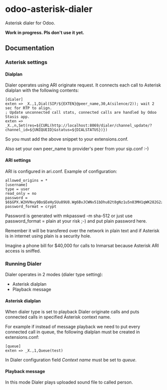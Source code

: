 odoo-asterisk-dialer
====================

Asterisk dialer for Odoo. 

**Work in progress. Pls don't use it yet.**


## Documentation

### Asterisk settings

#### Dialplan

Dialer operates using ARI originate request. 
It connects each call to Asterisk dialplan with the following contents:

```
[dialer]
exten => _X.,1,Dial(SIP/${EXTEN}@peer_name,30,A(silence/2)); wait 2 sec for RTP to align.
; Update unconnected call stats, connected calls are handled by Odoo Stasis app.
exten => _X.,n,Set(res=${CURL(http://localhost:8069/dialer/channel_update/?channel_id=${UNIQUEID}&status=${DIALSTATUS})})
```

So you must add the above snippet to your extensions.conf.

Also set your own peer_name to provider's peer from  your sip.conf :-)

#### ARI settings
ARI is configured in ari.conf. Example of configuration:

```
allowed_origins = *
[username]
type = user
read_only = no
password = $6$GPX.W2HVNvy9Bo$EeHySUu89U8.Wg6BvJCWNv51bDhu82t8gNz1u5n83MH1qWK282G2zV4V4neFldBRNb.nVchmRq28EGFTYl4QH.
password_format = crypt
```
Password is generated with mkpasswd -m sha-512 or just use password_format = plain at your risk ;-) and put plain password here. 

Remember it will be transfered over the network in plain text and if Asterisk is in internet using plain is a security hole. 

Imagine a phone bill for $40,000 for calls to Inmarsat because Asterisk ARI access is sniffed.

### Running Dialer
Dialer operates in 2 modes (dialer type setting):

* Asterisk dialplan
* Playback message

#### Asterisk dialplan
When dialer type is set to playback Dialer originate calls and puts connected calls in specified Asterisk context name.

For example if instead of message playback we need to put every connected call in queue, the following dialplan must be created in extensions.conf:

```
[queue]
exten => _X.,1,Queue(test)
```
In Dialer configuration field *Context name* must be set to *queue*.

#### Playback message
In this mode Dialer plays uploaded sound file to called person.

